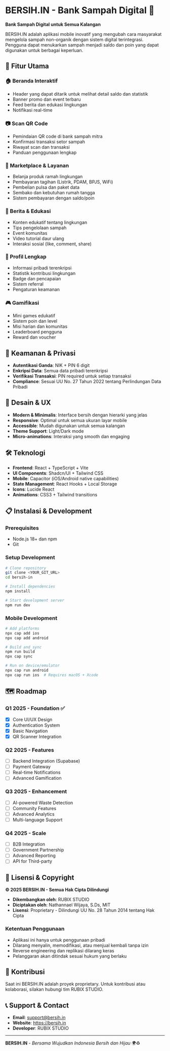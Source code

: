 
# BERSIH.IN - Bank Sampah Digital 🌱

**Bank Sampah Digital untuk Semua Kalangan**

BERSIH.IN adalah aplikasi mobile inovatif yang mengubah cara masyarakat mengelola sampah non-organik dengan sistem digital terintegrasi. Pengguna dapat menukarkan sampah menjadi saldo dan poin yang dapat digunakan untuk berbagai keperluan.

## 📱 Fitur Utama

### 🏠 Beranda Interaktif
- Header yang dapat ditarik untuk melihat detail saldo dan statistik
- Banner promo dan event terbaru
- Feed berita dan edukasi lingkungan
- Notifikasi real-time

### 📷 Scan QR Code
- Pemindaian QR code di bank sampah mitra
- Konfirmasi transaksi setor sampah
- Riwayat scan dan transaksi
- Panduan penggunaan lengkap

### 🛒 Marketplace & Layanan
- Belanja produk ramah lingkungan
- Pembayaran tagihan (Listrik, PDAM, BPJS, WiFi)
- Pembelian pulsa dan paket data
- Sembako dan kebutuhan rumah tangga
- Sistem pembayaran dengan saldo/poin

### 📰 Berita & Edukasi
- Konten edukatif tentang lingkungan
- Tips pengelolaan sampah
- Event komunitas
- Video tutorial daur ulang
- Interaksi sosial (like, comment, share)

### 👤 Profil Lengkap
- Informasi pribadi terenkripsi
- Statistik kontribusi lingkungan
- Badge dan pencapaian
- Sistem referral
- Pengaturan keamanan

### 🎮 Gamifikasi
- Mini games edukatif
- Sistem poin dan level
- Misi harian dan komunitas
- Leaderboard pengguna
- Reward dan voucher

## 🔐 Keamanan & Privasi

- **Autentikasi Ganda**: NIK + PIN 6 digit
- **Enkripsi Data**: Semua data pribadi terenkripsi
- **Verifikasi Transaksi**: PIN required untuk setiap transaksi
- **Compliance**: Sesuai UU No. 27 Tahun 2022 tentang Perlindungan Data Pribadi

## 🎨 Desain & UX

- **Modern & Minimalis**: Interface bersih dengan hierarki yang jelas
- **Responsive**: Optimal untuk semua ukuran layar mobile
- **Accessible**: Mudah digunakan untuk semua kalangan
- **Theme Support**: Light/Dark mode
- **Micro-animations**: Interaksi yang smooth dan engaging

## 🛠 Teknologi

- **Frontend**: React + TypeScript + Vite
- **UI Components**: Shadcn/UI + Tailwind CSS
- **Mobile**: Capacitor (iOS/Android native capabilities)
- **State Management**: React Hooks + Local Storage
- **Icons**: Lucide React
- **Animations**: CSS3 + Tailwind transitions

## 📋 Instalasi & Development

### Prerequisites
- Node.js 18+ dan npm
- Git

### Setup Development
```bash
# Clone repository
git clone <YOUR_GIT_URL>
cd bersih-in

# Install dependencies
npm install

# Start development server
npm run dev
```

### Mobile Development
```bash
# Add platforms
npx cap add ios
npx cap add android

# Build and sync
npm run build
npx cap sync

# Run on device/emulator
npx cap run android
npx cap run ios  # Requires macOS + Xcode
```

## 🗺 Roadmap

### Q1 2025 - Foundation ✅
- [x] Core UI/UX Design
- [x] Authentication System
- [x] Basic Navigation
- [x] QR Scanner Integration

### Q2 2025 - Features
- [ ] Backend Integration (Supabase)
- [ ] Payment Gateway
- [ ] Real-time Notifications
- [ ] Advanced Gamification

### Q3 2025 - Enhancement
- [ ] AI-powered Waste Detection
- [ ] Community Features
- [ ] Advanced Analytics
- [ ] Multi-language Support

### Q4 2025 - Scale
- [ ] B2B Integration
- [ ] Government Partnership
- [ ] Advanced Reporting
- [ ] API for Third-party

## 📄 Lisensi & Copyright

**© 2025 BERSIH.IN - Semua Hak Cipta Dilindungi**

- **Dikembangkan oleh**: RUBIX STUDIO
- **Diciptakan oleh**: Nathannael Wijaya, S.Ds, MIT
- **Lisensi**: Proprietary - Dilindungi UU No. 28 Tahun 2014 tentang Hak Cipta

### Ketentuan Penggunaan
- Aplikasi ini hanya untuk penggunaan pribadi
- Dilarang menyalin, memodifikasi, atau menjual kembali tanpa izin
- Reverse engineering dan replikasi dilarang keras
- Pelanggaran akan ditindak sesuai hukum yang berlaku

## 🤝 Kontribusi

Saat ini BERSIH.IN adalah proyek proprietary. Untuk kontribusi atau kolaborasi, silakan hubungi tim RUBIX STUDIO.

## 📞 Support & Contact

- **Email**: support@bersih.in
- **Website**: https://bersih.in
- **Developer**: RUBIX STUDIO

---

**BERSIH.IN** - *Bersama Wujudkan Indonesia Bersih dan Hijau* 🌍♻️
